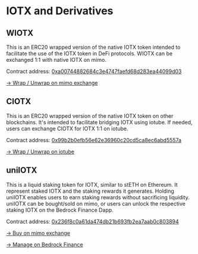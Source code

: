 # IOTX and Derivatives

## WIOTX

This is an ERC20 wrapped version of the native IOTX token intended to facilitate the use of the IOTX token in DeFi protocols. WIOTX can be exchanged 1:1 with native IOTX on mimo.

Contract address: [0xa00744882684c3e4747faefd68d283ea44099d03](https://iotexscan.io/token/0xa00744882684c3e4747faefd68d283ea44099d03)

[→ Wrap / Unwrap on mimo exchange  ](https://mimo.exchange/swap?inputCurrency=IOTX\&outputCurrency=0xa00744882684c3e4747faefd68d283ea44099d03)

## CIOTX

This is an ERC20 wrapped version of the native IOTX token on other blockchains. It's intended to facilitate bridging IOTX using iotube. If needed, users can exchange CIOTX for IOTX 1:1 on iotube.

Contract address: [0x99b2b0efb56e62e36960c20cd5ca8ec6abd5557a](https://iotexscan.io/token/0x99b2b0efb56e62e36960c20cd5ca8ec6abd5557a)

[→ Wrap / Unwrap on iotube](https://bridge.iotex.io/convert)&#x20;

## uniIOTX

This is a liquid staking token for IOTX, similar to stETH on Ethereum. It represent staked IOTX and the staking rewards it generates. Holding uniIOTX enables users to earn staking rewards without sacrificing liquidity. uniIOTX can be bought/sold on mimo, or users can unlock the respective staking IOTX on the Bedrock Finance Dapp.

Contract address: [0x236f8c0a61da474db21b693fb2ea7aab0c803894](https://iotexscan.io/token/0x236f8c0a61da474db21b693fb2ea7aab0c803894)

[→ Buy on mimo exchange](https://mimo.exchange/swap?inputCurrency=IOTX\&outputCurrency=0x236f8c0a61da474db21b693fb2ea7aab0c803894)&#x20;

[→ Manage on Bedrock Finance ](https://app.bedrock.technology/uniiotx)
